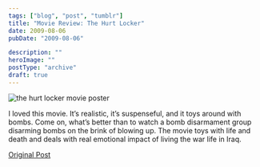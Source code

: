 ```yaml
---
tags: ["blog", "post", "tumblr"]
title: "Movie Review: The Hurt Locker"
date: 2009-08-06
pubDate: "2009-08-06"

description: ""
heroImage: ""
postType: "archive"
draft: true
---
```




![the hurt locker movie poster](https://upload.wikimedia.org/wikipedia/en/6/6c/HLposterUSA2.jpg)

I loved this movie. It’s realistic, it’s suspenseful, and it toys around with bombs. Come on, what’s better than to watch a bomb disarmament group disarming bombs on the brink of blowing up. The movie toys with life and death and deals with real emotional impact of living the war life in Iraq.

[Original Post](https://jermspeaks.com/post/157567058/the-hurt-locker-i-loved-this-movie-its)
